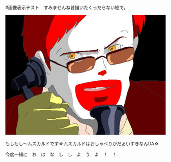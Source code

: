 #画像表示テスト　すみませんね昔描いたくっだらない絵で。

<img src="./CxzNMpIUQAQIN9I.jpg" alt="おはなししようよ！" title="ムスカルド">

もしもし〜ムスカルドです☆ムスカルドはおしゃべりがだぁいすきなんDA☆

今度一緒に　お　は　な　し　し　よ　う　よ　！　！
